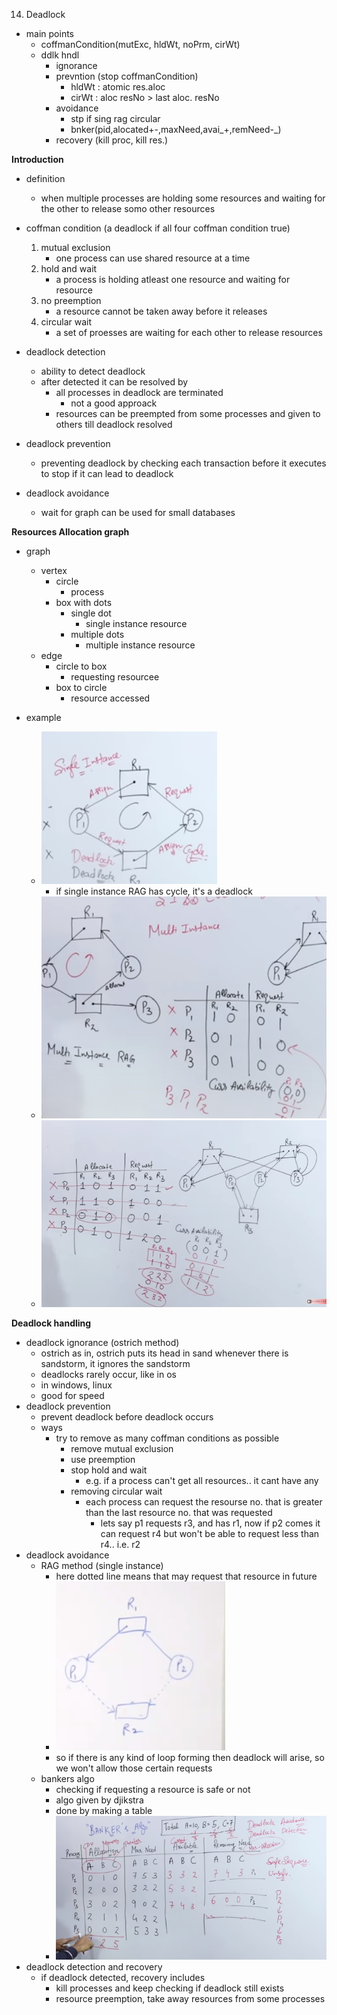 14. Deadlock

- main points
	- coffmanCondition(mutExc, hldWt, noPrm, cirWt)
	- ddlk hndl
		- ignorance
		- prevntion (stop coffmanCondition)
			- hldWt : atomic res.aloc
			- cirWt : aloc resNo > last aloc. resNo
		- avoidance
			- stp if sing rag circular
			- bnker(pid,alocated+-,maxNeed,avai_+,remNeed-_)
		- recovery (kill proc, kill res.)


**Introduction**

- definition
	- when multiple processes are holding some resources and waiting for the other to release somo other resources
- coffman condition (a deadlock if all four coffman condition true)
	1. mutual exclusion
		- one process can use shared resource at a time
	2. hold and wait
		- a process is holding atleast one resource and waiting for resource
	3. no preemption
		- a resource cannot be taken away before it releases
	4. circular wait
		- a set of proesses are waiting for each other to release resources



- deadlock detection
	- ability to detect deadlock
	- after detected it can be resolved by
		- all processes in deadlock are terminated
			- not a good approack
		- resources can be preempted from some processes and given to others till deadlock resolved
- deadlock prevention
	- preventing deadlock by checking each transaction before it executes to stop if it can lead to deadlock

- deadlock avoidance
	- wait for graph can be used for small databases




**Resources Allocation graph**

- graph 
	- vertex
		- circle
			- process
		- box with dots
			- single dot
				- single instance resource
			- multiple dots
				- multiple instance resource
	- edge
		- circle to box
			- requesting resourcee
		- box to circle
			- resource accessed

- example
	- ![fa4757c4046ba8bdf4e8dfe92e7f5131.png](../../../../_resources/e8b095fed1ea4967af4190a8bf40f6fe.png)
		- if single instance RAG has cycle, it's a deadlock
	- ![e44c30cbf877b83931903c6d01a47ecd.png](../../../../_resources/a4a32f24298345ad83e9aaf9ec74c34a.png)
	- ![f1e076a72a3ccf6c27a682f1b320d8d1.png](../../../../_resources/a2aebdf25de24643a55332381b627e03.png)






**Deadlock handling**

- deadlock ignorance (ostrich method)
	- ostrich as in, ostrich puts its head in sand whenever there is sandstorm, it ignores the sandstorm
	- deadlocks rarely occur, like in os
	- in windows, linux
	- good for speed
- deadlock prevention
	- prevent deadlock before deadlock occurs
	- ways
		- try to remove as many coffman conditions as possible
			- remove mutual exclusion
			- use preemption
			- stop hold and wait
				- e.g. if a process can't get all resources.. it cant have any
			- removing circular wait
				- each process can request the resourse no. that is greater than the last resource no. that was requested
					- lets say p1 requests r3, and has r1, now if p2 comes it can request r4 but won't be able to request less than r4.. i.e. r2
- deadlock avoidance 
	- RAG method (single instance)
		- here dotted line means that may request that resource in future
		- ![44d80c3a2b7de74db7e93e45f2113730.png](../../../../_resources/a75a808db2a443dcac9afb3a86c3e61c.png)
		- so if there is any kind of loop forming then deadlock will arise, so we won't allow those certain requests
	- bankers algo
		- checking if requesting a resource is safe or not
		- algo given by djikstra
		- done by making a table
		- ![301958f4c566353694f5eb4cc3897682.png](../../../../_resources/ca04bfdfdcfb42d8a86fbf32a61bd04d.png)
- deadlock detection and recovery
	- if deadlock detected, recovery includes
		- kill processes and keep checking if deadlock still exists
		- resource preemption, take away resources from some processes




